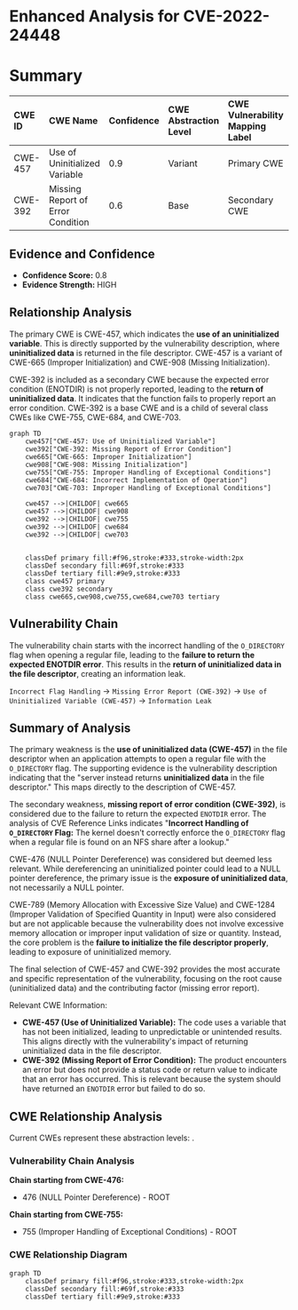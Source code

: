 # Enhanced Analysis for CVE-2022-24448

# Summary
| CWE ID  | CWE Name                                                                | Confidence | CWE Abstraction Level | CWE Vulnerability Mapping Label | CWE-Vulnerability Mapping Notes |
| :-------- | :---------------------------------------------------------------------- | :--------- | :---------------------- | :------------------------------ | :------------------------------ |
| CWE-457   | Use of Uninitialized Variable                                           | 0.9        | Variant               | Primary CWE                     | Allowed                       |
| CWE-392   | Missing Report of Error Condition                                       | 0.6        | Base                  | Secondary CWE                   | Allowed                       |

## Evidence and Confidence

*   **Confidence Score:** 0.8
*   **Evidence Strength:** HIGH

## Relationship Analysis
The primary CWE is CWE-457, which indicates the **use of an uninitialized variable**. This is directly supported by the vulnerability description, where **uninitialized data** is returned in the file descriptor. CWE-457 is a variant of CWE-665 (Improper Initialization) and CWE-908 (Missing Initialization).

CWE-392 is included as a secondary CWE because the expected error condition (ENOTDIR) is not properly reported, leading to the **return of uninitialized data**. It indicates that the function fails to properly report an error condition. CWE-392 is a base CWE and is a child of several class CWEs like CWE-755, CWE-684, and CWE-703.

```mermaid
graph TD
    cwe457["CWE-457: Use of Uninitialized Variable"]
    cwe392["CWE-392: Missing Report of Error Condition"]
    cwe665["CWE-665: Improper Initialization"]
    cwe908["CWE-908: Missing Initialization"]
    cwe755["CWE-755: Improper Handling of Exceptional Conditions"]
    cwe684["CWE-684: Incorrect Implementation of Operation"]
    cwe703["CWE-703: Improper Handling of Exceptional Conditions"]
    
    cwe457 -->|CHILDOF| cwe665
    cwe457 -->|CHILDOF| cwe908
    cwe392 -->|CHILDOF| cwe755
    cwe392 -->|CHILDOF| cwe684
    cwe392 -->|CHILDOF| cwe703
    

    classDef primary fill:#f96,stroke:#333,stroke-width:2px
    classDef secondary fill:#69f,stroke:#333
    classDef tertiary fill:#9e9,stroke:#333
    class cwe457 primary
    class cwe392 secondary
    class cwe665,cwe908,cwe755,cwe684,cwe703 tertiary
```

## Vulnerability Chain
The vulnerability chain starts with the incorrect handling of the `O_DIRECTORY` flag when opening a regular file, leading to the **failure to return the expected ENOTDIR error**. This results in the **return of uninitialized data in the file descriptor**, creating an information leak.

`Incorrect Flag Handling` -> `Missing Error Report (CWE-392)` -> `Use of Uninitialized Variable (CWE-457)` -> `Information Leak`

## Summary of Analysis
The primary weakness is the **use of uninitialized data (CWE-457)** in the file descriptor when an application attempts to open a regular file with the `O_DIRECTORY` flag. The supporting evidence is the vulnerability description indicating that the "server instead returns **uninitialized data** in the file descriptor." This maps directly to the description of CWE-457.

The secondary weakness, **missing report of error condition (CWE-392)**, is considered due to the failure to return the expected `ENOTDIR` error. The analysis of CVE Reference Links indicates "**Incorrect Handling of `O_DIRECTORY` Flag:** The kernel doesn't correctly enforce the `O_DIRECTORY` flag when a regular file is found on an NFS share after a lookup."

CWE-476 (NULL Pointer Dereference) was considered but deemed less relevant. While dereferencing an uninitialized pointer could lead to a NULL pointer dereference, the primary issue is the **exposure of uninitialized data**, not necessarily a NULL pointer.

CWE-789 (Memory Allocation with Excessive Size Value) and CWE-1284 (Improper Validation of Specified Quantity in Input) were also considered but are not applicable because the vulnerability does not involve excessive memory allocation or improper input validation of size or quantity. Instead, the core problem is the **failure to initialize the file descriptor properly**, leading to exposure of uninitialized memory.

The final selection of CWE-457 and CWE-392 provides the most accurate and specific representation of the vulnerability, focusing on the root cause (uninitialized data) and the contributing factor (missing error report).

Relevant CWE Information:
- **CWE-457 (Use of Uninitialized Variable):** The code uses a variable that has not been initialized, leading to unpredictable or unintended results. This aligns directly with the vulnerability's impact of returning uninitialized data in the file descriptor.
- **CWE-392 (Missing Report of Error Condition):** The product encounters an error but does not provide a status code or return value to indicate that an error has occurred. This is relevant because the system should have returned an `ENOTDIR` error but failed to do so.


## CWE Relationship Analysis

Current CWEs represent these abstraction levels: .


### Vulnerability Chain Analysis

**Chain starting from CWE-476:**
- 476 (NULL Pointer Dereference) - ROOT


**Chain starting from CWE-755:**
- 755 (Improper Handling of Exceptional Conditions) - ROOT



### CWE Relationship Diagram

```mermaid
graph TD
    classDef primary fill:#f96,stroke:#333,stroke-width:2px
    classDef secondary fill:#69f,stroke:#333
    classDef tertiary fill:#9e9,stroke:#333
```